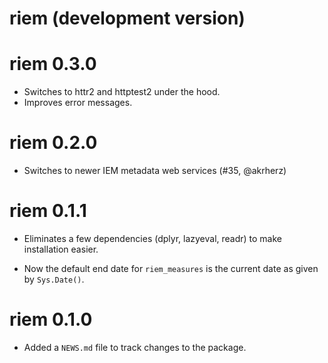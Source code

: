 # riem (development version)

# riem 0.3.0

* Switches to httr2 and httptest2 under the hood.
* Improves error messages.

# riem 0.2.0

* Switches to newer IEM metadata web services (#35, @akrherz)

# riem 0.1.1

* Eliminates a few dependencies (dplyr, lazyeval, readr) to make installation easier.

* Now the default end date for `riem_measures` is the current date as given by `Sys.Date()`.

# riem 0.1.0

* Added a `NEWS.md` file to track changes to the package.



